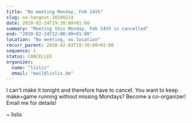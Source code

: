 ```yaml
---
title: "No meeting Monday, Feb 24th"
slug: no-hangout-20200224
date: 2020-02-24T19:30:00+01:00
summary: "Meeting this Monday, Feb 24th is cancelled"
end: "2020-02-24T22:00:00+01:00"
location: "No meeting, no location"
recurr_parent: 2020-02-03T19:30:00+01:00
sequence: 1
status: CANCELLED
organizer:
  name: "lislis"
  email: "mail@lislis.de"
---
```


I can't make it tonight and therefore have to cancel. You want to keep make+game running without missing Mondays? Become a co-organizer! Email me for details!

~ lislis
